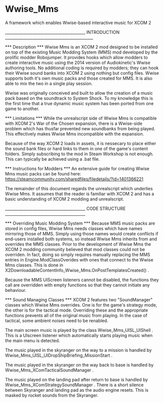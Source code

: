 # Wwise_Mms
A framework which enables Wwise-based interactive music for XCOM 2

_________________________________________ INTRODUCTION  _____________________________________________

*** Description ***
  Wwise Mms is an XCOM 2 mod designed to be installed on top of the existing Music Modding System (MMS) mod developed by the prolific modder Robojumper. It provides hooks which allow modders to create interactive music using the 2014 version of Audiokinetic's Wwise authoring tools. No additional coding is required by modders; they can hook their Wwise sound banks into XCOM 2 using nothing but config files. Wwise supports both it's own music packs and those created for MMS. It is also able to mix the two in a single play session.

  Wwise was originally conceived and built to allow the creation of a music pack based on the soundtrack to System Shock. To my knowledge this is the first time that a true dynamic music system has been ported from one game to another.


*** Limitations ***
  While the unrealscript side of Wwise Mms is compatible with XCOM 2's War of the Chosen expansion, there is a Wwise-side problem which has thusfar prevented new soundbanks from being played. This effectively makes Wwise Mms incompatible with the expansion.

  Because of the way XCOM 2 loads in assets, it is nessecary to place either the sound bank files or hard links to them in one of the game's content folders. Simply subscribing to the mod in Steam Workshop is not enough. This can typically be achieved using a .bat file.
  
  
 *** Instructions for Modders ***
  An extensive guide for creating Wwise Mms music packs can be found here: https://steamcommunity.com/sharedfiles/filedetails/?id=1401366221
  
  The remainder of this document regards the unrealscript which underlies Wwise Mms. It assumes that the reader is familiar with XCOM 2 and has a basic understanding of XCOM 2 modding and unrealscript.
    
_________________________________________ CODE STRUCTURE  _________________________________________
 
*** Overriding Music Modding System ***
  Because MMS music packs are stored in config files, Wwise Mms needs classes which have names mirroring those of MMS. Simply using those names would create conflicts if end-users installed both systems, so instead Wwise Mms inherits from and overrides the MMS classes. Prior to the development of Wwise Mms the XCOM 2 modding community believed that mod classes could not be overriden. In fact, doing so simply requires manually replacing the MMS entries in Engine.ModClassOverides with ones that connect to the Wwise Mms classes. This is done in X2DownloadableContentInfo_Wwise_Mms.OnPostTemplatesCreated() .
  
   Because the MMS UIScreen listeners cannot be disabled, the functions they call are overridden with empty functions so that they cannot initiate any behaviour.
   
   
*** Sound Managing Classes ***
  XCOM 2 features two "SoundManager" classes which Wwise Mms overrides. One is for the game's strategy mode, the other is for the tactical mode. Overriding these and the appropriate functions prevents all of the original music from playing. In the case of tactical, some ambient noises need to be renabled.
  
  The main screen music is played by the class Wwise_Mms_UISL_UIShell . This is a UIscreen listener which automatically starts playing music when the main menu is detected.
  
  The music played in the skyranger on the way to a mission is handled by Wwise_Mms_UISL_UIDropShipBriefing_MissionStart . 
  
  The music played in the skyranger on the way back to base is handled by Wwise_Mms_XComTacticalSoundManager .
  
  The music played on the landing pad after return to base is handled by Wwise_Mms_XComStrategySoundManager . There is a short silence between Skyranger and landing pad as the audio engine resets. This is masked by rocket sounds from the Skyranger.
